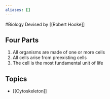```yaml
---
aliases: []
---
```

#Biology 
Devised by [[Robert Hooke]]
## Four Parts
1. All organisms are made of one or more cells
2. All cells arise from preexisting cells
3. The cell is the most fundamental unit of life
## Topics
* [[Cytoskeleton]]